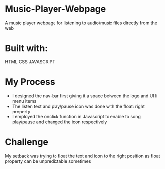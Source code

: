 # Music-Player-Webpage
A music player webpage for listening to audio/music files directly from the web

# Built with:
HTML
CSS
JAVASCRIPT

# My Process
- I designed the nav-bar first giving it a space between the logo and Ul li menu items
- The listen text and play/pause icon was done with the float: right property
- I employed the onclick function in Javascript to enable to song play/pause and changed the icon respectively

# Challenge
My setback was trying to float the text and icon to the right position as float property can be unpredictable sometimes

